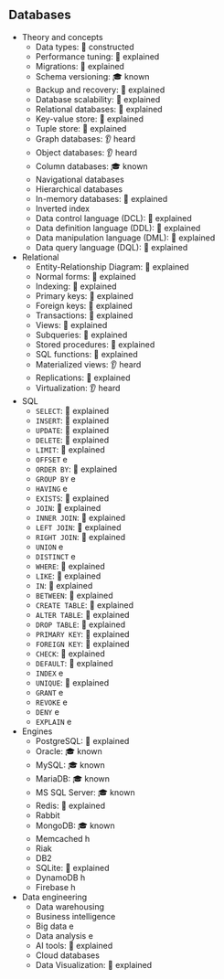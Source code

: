 ## Databases

- Theory and concepts
  - Data types: 🚀 constructed
  - Performance tuning: 🙋 explained
  - Migrations: 🙋 explained
  - Schema versioning: 🎓 known
  - Backup and recovery: 🙋 explained
  - Database scalability: 🙋 explained
  - Relational databases: 🙋 explained
  - Key-value store: 🙋 explained
  - Tuple store: 🙋 explained
  - Graph databases: 👂 heard
  - Object databases: 👂 heard
  - Column databases: 🎓 known
  - Navigational databases
  - Hierarchical databases
  - In-memory databases: 🙋 explained
  - Inverted index
  - Data control language (DCL): 🙋 explained
  - Data definition language (DDL): 🙋 explained
  - Data manipulation language (DML): 🙋 explained
  - Data query language (DQL): 🙋 explained
- Relational
  - Entity-Relationship Diagram: 🙋 explained
  - Normal forms: 🙋 explained
  - Indexing: 🙋 explained
  - Primary keys: 🙋 explained
  - Foreign keys: 🙋 explained
  - Transactions: 🙋 explained
  - Views: 🙋 explained
  - Subqueries: 🙋 explained
  - Stored procedures: 🙋 explained
  - SQL functions: 🙋 explained
  - Materialized views: 👂 heard
  - Replications: 🙋 explained
  - Virtualization: 👂 heard
- SQL
  - `SELECT`: 🙋 explained
  - `INSERT`: 🙋 explained
  - `UPDATE`: 🙋 explained
  - `DELETE`: 🙋 explained
  - `LIMIT`: 🙋 explained
  - `OFFSET` e
  - `ORDER BY`: 🙋 explained
  - `GROUP BY` e
  - `HAVING` e
  - `EXISTS`: 🙋 explained
  - `JOIN`: 🙋 explained
  - `INNER JOIN`: 🙋 explained
  - `LEFT JOIN`: 🙋 explained
  - `RIGHT JOIN`: 🙋 explained
  - `UNION` e
  - `DISTINCT` e
  - `WHERE`: 🙋 explained
  - `LIKE`: 🙋 explained
  - `IN`: 🙋 explained
  - `BETWEEN`: 🙋 explained
  - `CREATE TABLE`: 🙋 explained
  - `ALTER TABLE`: 🙋 explained
  - `DROP TABLE`: 🙋 explained
  - `PRIMARY KEY`: 🙋 explained
  - `FOREIGN KEY`: 🙋 explained
  - `CHECK`: 🙋 explained
  - `DEFAULT`: 🙋 explained
  - `INDEX` e
  - `UNIQUE`: 🙋 explained
  - `GRANT` e
  - `REVOKE` e
  - `DENY` e
  - `EXPLAIN` e
- Engines
  - PostgreSQL: 🙋 explained
  - Oracle: 🎓 known
  - MySQL: 🎓 known
  - MariaDB: 🎓 known
  - MS SQL Server: 🎓 known
  - Redis: 🙋 explained
  - Rabbit
  - MongoDB: 🎓 known
  - Memcached h
  - Riak
  - DB2
  - SQLite: 🙋 explained
  - DynamoDB h
  - Firebase h
- Data engineering
  - Data warehousing
  - Business intelligence
  - Big data e
  - Data analysis e
  - AI tools: 🙋 explained
  - Cloud databases
  - Data Visualization: 🙋 explained
